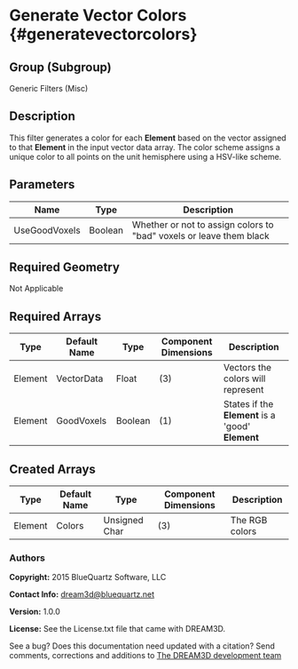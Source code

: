 Generate Vector Colors {#generatevectorcolors}
========

## Group (Subgroup) ##

Generic Filters (Misc)

## Description ##

This filter generates a color for each **Element** based on the vector assigned to that **Element** in the input vector data array.  The color scheme assigns a unique color to all points on the unit hemisphere using a HSV-like scheme. 

## Parameters ##

| Name             | Type | Description |
|------------------|------|---------|
| UseGoodVoxels | Boolean | Whether or not to assign colors to "bad" voxels or leave them black |

## Required Geometry ##

Not Applicable

## Required Arrays ##

| Type | Default Name | Type | Component Dimensions | Description |
|------|--------------|-------------|---------|-----|
| Element | VectorData | Float | (3) | Vectors the colors will represent  |
| Element | GoodVoxels | Boolean | (1) | States if the **Element** is a 'good' **Element**  |


## Created Arrays ##

| Type | Default Name | Type | Component Dimensions | Description |
|------|--------------|-------------|---------|-----|
| Element | Colors | Unsigned Char | (3) | The RGB colors |


### Authors ###


**Copyright:** 2015 BlueQuartz Software, LLC

**Contact Info:** dream3d@bluequartz.net

**Version:** 1.0.0

**License:** See the License.txt file that came with DREAM3D.

See a bug? Does this documentation need updated with a citation? Send comments, corrections and additions to [The DREAM3D development team](mailto:dream3d@bluequartz.net?subject=Documentation%20Correction)


